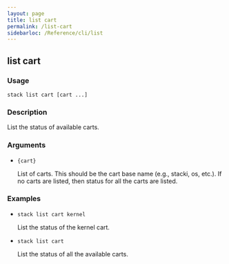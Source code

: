 ```yaml
---
layout: page
title: list cart
permalink: /list-cart
sidebarloc: /Reference/cli/list
---
```


## list cart

### Usage

`stack list cart [cart ...]`

### Description

List the status of available carts.

### Arguments

* `{cart}`

   List of carts. This should be the cart base name (e.g., stacki, os,
	etc.). If no carts are listed, then status for all the carts are
	listed.


### Examples

* `stack list cart kernel`

   List the status of the kernel cart.

* `stack list cart`

   List the status of all the available carts.



